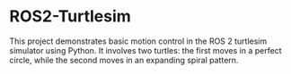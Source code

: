 # ROS2-Turtlesim
This project demonstrates basic motion control in the ROS 2 turtlesim simulator using Python. It involves two turtles: the first moves in a perfect circle, while the second moves in an expanding spiral pattern.
